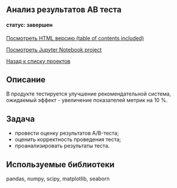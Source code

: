 ## Анализ результатов AB теста
#### статус: завершен

[Посмотреть HTML версию (table of contents included)](https://ivanvashkovets.github.io/html_pages/ABtest.html)

[Посмотреть Jupyter Notebook project](https://github.com/IvanVashkovets/Portfolio/blob/main/Анализ%20результатов%20AB%20теста/ABtest.ipynb)

[Назад к списку проектов](https://github.com/IvanVashkovets/Portfolio/tree/main)

## Описание
В продукте тестируется улучшение рекомендательной система, ожидаемый эффект - увеличение показателей метрик на 10 %.

## Задача
- провести оценку результатов A/B-теста;
- оценить корректность проведения теста;
- проанализировать результаты теста.

## Используемые библиотеки
pandas, numpy, scipy, matplotlib, seaborn
